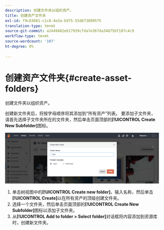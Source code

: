 ```yaml
---
description: 创建文件夹以组织资产。
title: 创建资产文件夹
exl-id: f9c83081-c1c8-4e3a-b975-55d6738995f5
translation-type: tm+mt
source-git-commit: a2449482e617939cfda7e367da34875bf187c4c9
workflow-type: tm+mt
source-wordcount: '107'
ht-degree: 0%

---
```


# 创建资产文件夹{#create-asset-folders}

创建文件夹以组织资产。

创建新文件夹后，将按字母顺序将其添加到“所有资产”列表。 要添加子文件夹，请首先选择子文件夹所在的文件夹，然后单击页面顶部的&#x200B;**[!UICONTROL Create New Subfolder]**&#x200B;图标。

![](assets/LibraryNewFolder-1024x338.png)

1. 单击树视图中的&#x200B;**[!UICONTROL Create new folder]**，输入名称，然后单击&#x200B;**[!UICONTROL Create]**&#x200B;以在所有资产的顶级创建文件夹。
1. 选择一个文件夹，然后单击页面顶部的&#x200B;**[!UICONTROL Create New Subfolder]**&#x200B;图标以添加子文件夹。
1. 从&#x200B;**[!UICONTROL Add to folder > Select folder]**&#x200B;对话框将内容添加到资源库时，创建新文件夹。
